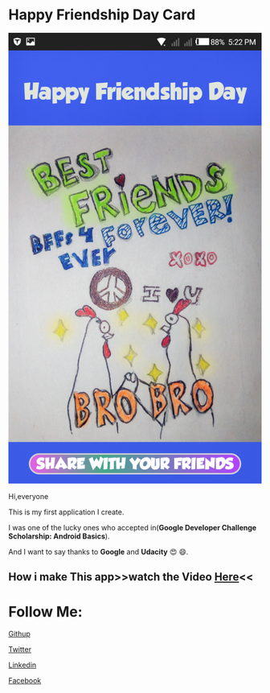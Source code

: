 # Happy Friendship Day Card

![ScreenShot](https://github.com/MostafaAswany/Happy-Friendship-Day-Card/blob/master/screenshot/FriendShip%20Day%20app.png
)

Hi,everyone 

This is my first application I create.

I was one of the lucky ones who accepted in(**Google Developer Challenge Scholarship: Android Basics**).

And I want to say thanks to **Google** and **Udacity** 😍 😄.

## How i make This app>>watch the Video [Here](https://www.youtube.com/watch?v=HzIzeDxRLGI)<<


# Follow Me:



[Githup](https://github.com/MostafaAswany/)

[Twitter](https://twitter.com/mostafa_Aswani)

[Linkedin](https://www.linkedin.com/in/mostafaaswany/)

[Facebook](https://www.facebook.com/MostafaAswanyAswany)
